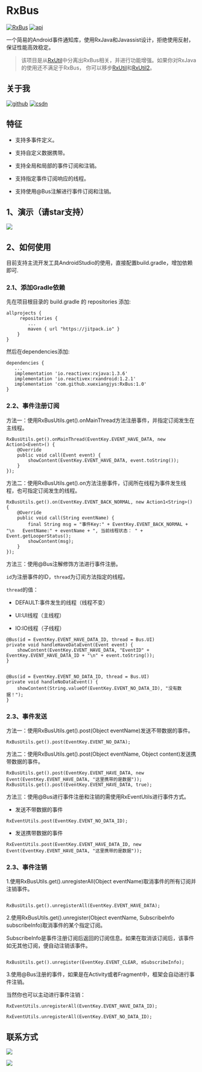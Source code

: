 # RxBus

[![RxBus][rxSvg]][rx]  [![api][apiSvg]][api]

一个简易的Android事件通知库，使用RxJava和Javassist设计，拒绝使用反射，保证性能高效稳定。

> 该项目是从[RxUtil](https://github.com/xuexiangjys/RxUtil)中分离出RxBus相关，并进行功能增强。如果你对RxJava的使用还不满足于RxBus， 你可以移步[RxUtil](https://github.com/xuexiangjys/RxUtil)和[RxUtil2](https://github.com/xuexiangjys/RxUtil2)。

## 关于我

[![github](https://img.shields.io/badge/GitHub-xuexiangjys-blue.svg)](https://github.com/xuexiangjys)   [![csdn](https://img.shields.io/badge/CSDN-xuexiangjys-green.svg)](http://blog.csdn.net/xuexiangjys)

## 特征

* 支持多事件定义。

* 支持自定义数据携带。

* 支持全局和局部的事件订阅和注销。

* 支持指定事件订阅响应的线程。

* 支持使用@Bus注解进行事件订阅和注销。

## 1、演示（请star支持）

![](https://github.com/xuexiangjys/RxUtil/blob/master/img/rxbus.gif)

## 2、如何使用
目前支持主流开发工具AndroidStudio的使用，直接配置build.gradle，增加依赖即可.

### 2.1、添加Gradle依赖

先在项目根目录的 build.gradle 的 repositories 添加:
```
allprojects {
     repositories {
        ...
        maven { url "https://jitpack.io" }
    }
}

```

然后在dependencies添加:

```
dependencies {
   ...
   implementation 'io.reactivex:rxjava:1.3.6'
   implementation 'io.reactivex:rxandroid:1.2.1'
   implementation 'com.github.xuexiangjys:RxBus:1.0'
}
```

### 2.2、事件注册订阅

方法一：使用RxBusUtils.get().onMainThread方法注册事件，并指定订阅发生在主线程。

```
RxBusUtils.get().onMainThread(EventKey.EVENT_HAVE_DATA, new Action1<Event>() {
    @Override
    public void call(Event event) {
        showContent(EventKey.EVENT_HAVE_DATA, event.toString());
    }
});
```

方法二：使用RxBusUtils.get().on方法注册事件，订阅所在线程为事件发生线程，也可指定订阅发生的线程。

```
RxBusUtils.get().on(EventKey.EVENT_BACK_NORMAL, new Action1<String>() {
    @Override
    public void call(String eventName) {
        final String msg = "事件Key:" + EventKey.EVENT_BACK_NORMAL + "\n   EventName:" + eventName + ", 当前线程状态： " + Event.getLooperStatus();
        showContent(msg);
    }
});
```

方法三：使用@Bus注解修饰方法进行事件注册。

`id`为注册事件的ID，`thread`为订阅方法指定的线程。

`thread`的值：

* DEFAULT:事件发生的线程（线程不变）

* UI:UI线程（主线程）

* IO:IO线程（子线程）

```
@Bus(id = EventKey.EVENT_HAVE_DATA_ID, thread = Bus.UI)
private void handleHaveDataEvent(Event event) {
    showContent(EventKey.EVENT_HAVE_DATA, "EventID" + EventKey.EVENT_HAVE_DATA_ID + "\n" + event.toString());
}


@Bus(id = EventKey.EVENT_NO_DATA_ID, thread = Bus.UI)
private void handleNoDataEvent() {
    showContent(String.valueOf(EventKey.EVENT_NO_DATA_ID), "没有数据！");
}

```

### 2.3、事件发送

方法一：使用RxBusUtils.get().post(Object eventName)发送不带数据的事件。

```
RxBusUtils.get().post(EventKey.EVENT_NO_DATA);
```

方法二：使用RxBusUtils.get().post(Object eventName, Object content)发送携带数据的事件。

```
RxBusUtils.get().post(EventKey.EVENT_HAVE_DATA, new Event(EventKey.EVENT_HAVE_DATA, "这里携带的是数据"));
RxBusUtils.get().post(EventKey.EVENT_HAVE_DATA, true);
```

方法三：使用@Bus进行事件注册和注销的需使用RxEventUtils进行事件方式。

* 发送不带数据的事件

```
RxEventUtils.post(EventKey.EVENT_NO_DATA_ID);

```

* 发送携带数据的事件

```
RxEventUtils.post(EventKey.EVENT_HAVE_DATA_ID, new Event(EventKey.EVENT_HAVE_DATA, "这里携带的是数据"));

```

### 2.3、事件注销

1.使用RxBusUtils.get().unregisterAll(Object eventName)取消事件的所有订阅并注销事件。

```

RxBusUtils.get().unregisterAll(EventKey.EVENT_HAVE_DATA);

```

2.使用RxBusUtils.get().unregister(Object eventName, SubscribeInfo subscribeInfo)取消事件的某个指定订阅。

SubscribeInfo是事件注册订阅后返回的订阅信息。如果在取消该订阅后，该事件如无其他订阅，便自动注销该事件。

```

RxBusUtils.get().unregister(EventKey.EVENT_CLEAR, mSubscribeInfo);

```

3.使用@Bus注册的事件，如果是在Activity或者Fragment中，框架会自动进行事件注销。

当然你也可以主动进行事件注销：

```
RxEventUtils.unregisterAll(EventKey.EVENT_HAVE_DATA_ID);

RxEventUtils.unregisterAll(EventKey.EVENT_NO_DATA_ID);

```

## 联系方式

[![](https://img.shields.io/badge/%E7%82%B9%E6%88%91%E4%B8%80%E9%94%AE%E5%8A%A0%E5%85%A5QQ%E7%BE%A4-602082750-blue.svg)](http://shang.qq.com/wpa/qunwpa?idkey=1e1f4bcfd8775a55e6cf6411f6ff0e7058ff469ef87c4d1e67890c27f0c5a390)

![](https://github.com/xuexiangjys/XPage/blob/master/img/qq_group.jpg)

[rxSvg]: https://img.shields.io/badge/RxBus-v1.0-brightgreen.svg
[rx]: https://github.com/xuexiangjys/RxBus
[apiSvg]: https://img.shields.io/badge/API-14+-brightgreen.svg
[api]: https://android-arsenal.com/api?level=14